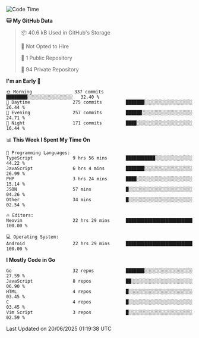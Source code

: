 
<!--START_SECTION:waka-->
![Code Time](http://img.shields.io/badge/Code%20Time-6%2C001%20hrs%2041%20mins-blue)

**🐱 My GitHub Data** 

> 📦 40.6 kB Used in GitHub's Storage 
 > 
> 🚫 Not Opted to Hire
 > 
> 📜 1 Public Repository 
 > 
> 🔑 94 Private Repository 
 > 
**I'm an Early 🐤** 

```text
🌞 Morning                337 commits         ████████░░░░░░░░░░░░░░░░░   32.40 % 
🌆 Daytime                275 commits         ███████░░░░░░░░░░░░░░░░░░   26.44 % 
🌃 Evening                257 commits         ██████░░░░░░░░░░░░░░░░░░░   24.71 % 
🌙 Night                  171 commits         ████░░░░░░░░░░░░░░░░░░░░░   16.44 % 
```


📊 **This Week I Spent My Time On** 

```text
💬 Programming Languages: 
TypeScript               9 hrs 56 mins       ███████████░░░░░░░░░░░░░░   44.22 % 
JavaScript               6 hrs 4 mins        ███████░░░░░░░░░░░░░░░░░░   26.99 % 
PHP                      3 hrs 24 mins       ████░░░░░░░░░░░░░░░░░░░░░   15.14 % 
JSON                     57 mins             █░░░░░░░░░░░░░░░░░░░░░░░░   04.26 % 
Other                    34 mins             █░░░░░░░░░░░░░░░░░░░░░░░░   02.54 % 

🔥 Editors: 
Neovim                   22 hrs 29 mins      █████████████████████████   100.00 % 

💻 Operating System: 
Android                  22 hrs 29 mins      █████████████████████████   100.00 % 
```

**I Mostly Code in Go** 

```text
Go                       32 repos            ███████░░░░░░░░░░░░░░░░░░   27.59 % 
JavaScript               8 repos             ██░░░░░░░░░░░░░░░░░░░░░░░   06.90 % 
HTML                     4 repos             █░░░░░░░░░░░░░░░░░░░░░░░░   03.45 % 
C                        4 repos             █░░░░░░░░░░░░░░░░░░░░░░░░   03.45 % 
Vim Script               3 repos             █░░░░░░░░░░░░░░░░░░░░░░░░   02.59 % 
```




 Last Updated on 20/06/2025 01:19:38 UTC
<!--END_SECTION:waka-->
